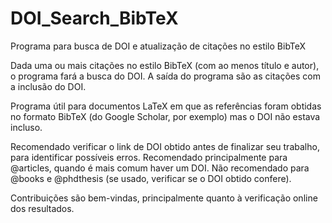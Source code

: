 # DOI_Search_BibTeX
 Programa para busca de DOI e atualização de citações no estilo BibTeX


 Dada uma ou mais citações no estilo BibTeX (com ao menos título e autor), o programa fará a busca do DOI.
 A saída do programa são as citações com a inclusão do DOI.

 Programa útil para documentos LaTeX em que as referências foram obtidas no formato BibTeX (do Google Scholar, por exemplo) mas o DOI não estava incluso.

 Recomendado verificar o link de DOI obtido antes de finalizar seu trabalho, para identificar possíveis erros.
 Recomendado principalmente para @articles, quando é mais comum haver um DOI. 
 Não recomendado para @books e @phdthesis (se usado, verificar se o DOI obtido confere).

 Contribuições são bem-vindas, principalmente quanto à verificação online dos resultados. 
